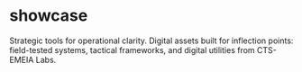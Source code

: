 # showcase
Strategic tools for operational clarity. Digital assets built for inflection points: field-tested systems, tactical frameworks, and digital utilities from CTS-EMEIA Labs.
